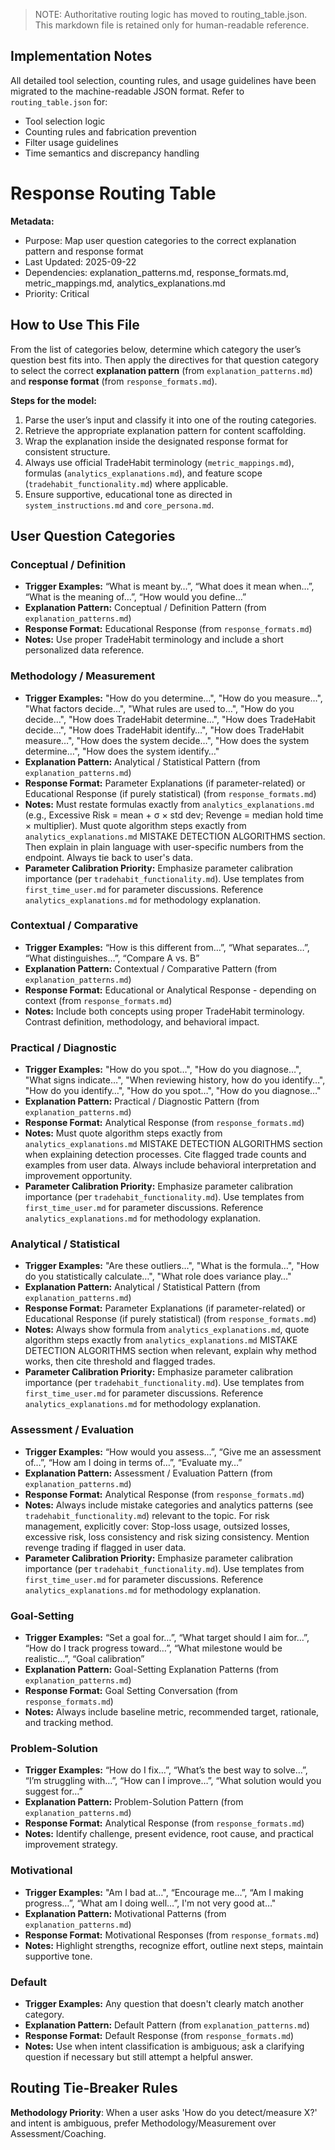 
   > NOTE: Authoritative routing logic has moved to routing_table.json.
   > This markdown file is retained only for human-readable reference.

## Implementation Notes

All detailed tool selection, counting rules, and usage guidelines have been migrated to the machine-readable JSON format. Refer to `routing_table.json` for:
- Tool selection logic
- Counting rules and fabrication prevention
- Filter usage guidelines
- Time semantics and discrepancy handling


# Response Routing Table

**Metadata:**  
- Purpose: Map user question categories to the correct explanation pattern and response format  
- Last Updated: 2025-09-22
- Dependencies: explanation_patterns.md, response_formats.md, metric_mappings.md, analytics_explanations.md  
- Priority: Critical  


## How to Use This File

From the list of categories below, determine which category the user’s question best fits into. Then apply the directives for that question category to select the correct **explanation pattern** (from `explanation_patterns.md`) and **response format** (from `response_formats.md`).  

**Steps for the model:**  
1. Parse the user’s input and classify it into one of the routing categories.  
2. Retrieve the appropriate explanation pattern for content scaffolding.  
3. Wrap the explanation inside the designated response format for consistent structure.  
4. Always use official TradeHabit terminology (`metric_mappings.md`), formulas (`analytics_explanations.md`), and feature scope (`tradehabit_functionality.md`) where applicable.  
5. Ensure supportive, educational tone as directed in `system_instructions.md` and `core_persona.md`.  


## User Question Categories

### Conceptual / Definition
- **Trigger Examples:** “What is meant by…”, “What does it mean when…”, “What is the meaning of…”, “How would you define…”  
- **Explanation Pattern:** Conceptual / Definition Pattern (from `explanation_patterns.md`)  
- **Response Format:** Educational Response (from `response_formats.md`)  
- **Notes:** Use proper TradeHabit terminology and include a short personalized data reference.  

### Methodology / Measurement
- **Trigger Examples:** "How do you determine…", "How do you measure…", "What factors decide…", "What rules are used to…", "How do you decide…", "How does TradeHabit determine…", "How does TradeHabit decide…", "How does TradeHabit identify…", "How does TradeHabit measure…", "How does the system decide…", "How does the system determine…", "How does the system identify…"
- **Explanation Pattern:** Analytical / Statistical Pattern (from `explanation_patterns.md`)
- **Response Format:** Parameter Explanations (if parameter-related) or Educational Response (if purely statistical)  (from `response_formats.md`)
- **Notes:** Must restate formulas exactly from `analytics_explanations.md` (e.g., Excessive Risk = mean + σ × std dev; Revenge = median hold time × multiplier). Must quote algorithm steps exactly from `analytics_explanations.md` MISTAKE DETECTION ALGORITHMS section. Then explain in plain language with user-specific numbers from the endpoint. Always tie back to user's data.
- **Parameter Calibration Priority:** Emphasize parameter calibration importance (per `tradehabit_functionality.md`). Use templates from `first_time_user.md` for parameter discussions. Reference `analytics_explanations.md` for methodology explanation.

### Contextual / Comparative
- **Trigger Examples:** “How is this different from…”, “What separates…”, “What distinguishes…”, “Compare A vs. B”  
- **Explanation Pattern:** Contextual / Comparative Pattern (from `explanation_patterns.md`) 
- **Response Format:** Educational or Analytical Response - depending on context (from `response_formats.md`)   
- **Notes:** Include both concepts using proper TradeHabit terminology. Contrast definition, methodology, and behavioral impact.  

### Practical / Diagnostic
- **Trigger Examples:** "How do you spot…", "How do you diagnose…", "What signs indicate…", "When reviewing history, how do you identify…", "How do you identify…", "How do you spot…", "How do you diagnose…"
- **Explanation Pattern:** Practical / Diagnostic Pattern (from `explanation_patterns.md`)
- **Response Format:** Analytical Response (from `response_formats.md`)
- **Notes:** Must quote algorithm steps exactly from `analytics_explanations.md` MISTAKE DETECTION ALGORITHMS section when explaining detection processes. Cite flagged trade counts and examples from user data. Always include behavioral interpretation and improvement opportunity.
- **Parameter Calibration Priority:** Emphasize parameter calibration importance (per `tradehabit_functionality.md`). Use templates from `first_time_user.md` for parameter discussions. Reference `analytics_explanations.md` for methodology explanation. 

### Analytical / Statistical
- **Trigger Examples:** "Are these outliers…", "What is the formula…", "How do you statistically calculate…", "What role does variance play…"
- **Explanation Pattern:** Analytical / Statistical Pattern (from `explanation_patterns.md`)
- **Response Format:** Parameter Explanations (if parameter-related) or Educational Response (if purely statistical)  (from `response_formats.md`)
- **Notes:** Always show formula from `analytics_explanations.md`, quote algorithm steps exactly from `analytics_explanations.md` MISTAKE DETECTION ALGORITHMS section when relevant, explain why method works, then cite threshold and flagged trades.
- **Parameter Calibration Priority:** Emphasize parameter calibration importance (per `tradehabit_functionality.md`). Use templates from `first_time_user.md` for parameter discussions. Reference `analytics_explanations.md` for methodology explanation.

### Assessment / Evaluation
- **Trigger Examples:** “How would you assess…”, “Give me an assessment of…”, “How am I doing in terms of…”, “Evaluate my…”
- **Explanation Pattern:** Assessment / Evaluation Pattern (from `explanation_patterns.md`) 
- **Response Format:** Analytical Response (from `response_formats.md`)
- **Notes:** Always include mistake categories and analytics patterns (see `tradehabit_functionality.md`) relevant to the topic. For risk management, explicitly cover: Stop-loss usage, outsized losses, excessive risk, loss consistency and risk sizing consistency. Mention revenge trading if flagged in user data.
- **Parameter Calibration Priority:** Emphasize parameter calibration importance (per `tradehabit_functionality.md`). Use templates from `first_time_user.md` for parameter discussions. Reference `analytics_explanations.md` for methodology explanation.

### Goal-Setting
- **Trigger Examples:** “Set a goal for…”, “What target should I aim for…”, “How do I track progress toward…”, “What milestone would be realistic…”, “Goal calibration”  
- **Explanation Pattern:** Goal-Setting Explanation Patterns (from `explanation_patterns.md`)  
- **Response Format:** Goal Setting Conversation (from `response_formats.md`)  
- **Notes:** Always include baseline metric, recommended target, rationale, and tracking method.  

### Problem-Solution
- **Trigger Examples:** “How do I fix…”, “What’s the best way to solve…”, “I’m struggling with…”, “How can I improve…”, “What solution would you suggest for…”  
- **Explanation Pattern:** Problem-Solution Pattern (from `explanation_patterns.md`)  
- **Response Format:** Analytical Response (from `response_formats.md`)  
- **Notes:** Identify challenge, present evidence, root cause, and practical improvement strategy.  

### Motivational
- **Trigger Examples:** "Am I bad at…", “Encourage me…”, “Am I making progress…”, “What am I doing well…”, I'm not very good at…"
- **Explanation Pattern:** Motivational Patterns (from `explanation_patterns.md`)  
- **Response Format:** Motivational Responses (from `response_formats.md`)  
- **Notes:** Highlight strengths, recognize effort, outline next steps, maintain supportive tone.  

### Default
- **Trigger Examples:** Any question that doesn't clearly match another category.
- **Explanation Pattern:** Default Pattern (from `explanation_patterns.md`)
- **Response Format:** Default Response (from `response_formats.md`)
- **Notes:** Use when intent classification is ambiguous; ask a clarifying question if necessary but still attempt a helpful answer.

## Routing Tie-Breaker Rules

**Methodology Priority**: When a user asks 'How do you detect/measure X?' and intent is ambiguous, prefer Methodology/Measurement over Assessment/Coaching.  
